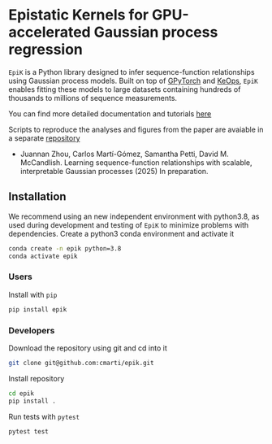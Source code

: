 # Epistatic Kernels for GPU-accelerated Gaussian process regression

`EpiK` is a Python library designed to infer sequence-function relationships using Gaussian process models. Built on top of [GPyTorch](https://docs.gpytorch.ai) and [KeOps](https://www.kernel-operations.io), `EpiK` enables fitting these models to large datasets containing hundreds of thousands to millions of sequence measurements.

You can find more detailed documentation and tutorials [here](https://epik.readthedocs.io)

Scripts to reproduce the analyses and figures from the paper are avaiable in a separate [repository](https://github.com/cmarti/epik_analyses)


- Juannan Zhou, Carlos Martí-Gómez, Samantha Petti, David M. McCandlish. 
  Learning sequence-function relationships with scalable, interpretable Gaussian processes (2025)
  In preparation.

## Installation

We recommend using an new independent environment with python3.8, as used during 
development and testing of `EpiK` to minimize problems with dependencies. Create a python3 conda environment and activate it

```bash
conda create -n epik python=3.8
conda activate epik
```

### Users

Install with `pip`

```bash
pip install epik
```

### Developers

Download the repository using git and cd into it

```bash
git clone git@github.com:cmarti/epik.git
```

Install repository

```bash
cd epik
pip install .
```

Run tests with `pytest`

```bash
pytest test
```







